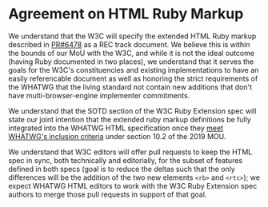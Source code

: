 # Agreement on HTML Ruby Markup

We understand that the W3C will specify the extended HTML Ruby markup described in [PR#6478](https://github.com/whatwg/html/pull/6478) as a REC track document. We believe this is within the bounds of our MoU with the W3C, and while it is not the ideal outcome (having Ruby documented in two places), we understand that it serves the goals for the W3C's constituencies and existing implementations to have an easily referencable document as well as honoring the strict requirements of the WHATWG that the living standard not contain new additions that don't have multi-browser-engine implementer commitments.

We understand that the SOTD section of the W3C Ruby Extension spec will state our joint intention that the extended ruby markup definitions be fully integrated into the WHATWG HTML specification once they [meet WHATWG's inclusion criteria](https://whatwg.org/faq#adding-new-features) under section 10.2 of the 2019 MOU.

We understand that W3C editors will offer pull requests to keep the HTML spec in sync, both technically and editorially, for the subset of features defined in both specs (goal is to reduce the deltas such that the only differences will be the addition of the two new elements `<rb>` and `<rtc>`); we expect WHATWG HTML editors to work with the W3C Ruby Extension spec authors to merge those pull requests in support of that goal.
